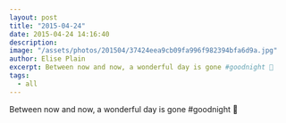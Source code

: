 ```yaml
---
layout: post
title: "2015-04-24"
date: 2015-04-24 14:16:40
description: 
image: "/assets/photos/201504/37424eea9cb09fa996f982394bfa6d9a.jpg"
author: Elise Plain
excerpt: Between now and now, a wonderful day is gone #goodnight 🔦
tags: 
  - all
---
```


Between now and now, a wonderful day is gone #goodnight 🔦
<p></p>
